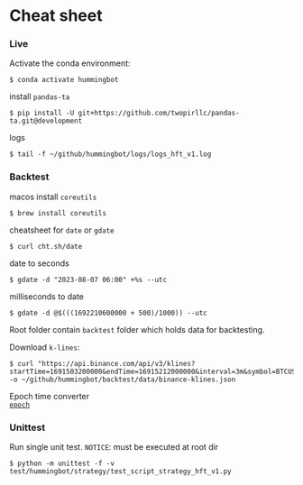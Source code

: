 # Cheat sheet

### Live

Activate the conda environment:
```
$ conda activate hummingbot
```

install `pandas-ta`
```
$ pip install -U git+https://github.com/twopirllc/pandas-ta.git@development
```

logs

```
$ tail -f ~/github/hummingbot/logs/logs_hft_v1.log
```

### Backtest

macos install `coreutils`
```
$ brew install coreutils 
```

cheatsheet for `date` or `gdate`
```
$ curl cht.sh/date
```

date to seconds
```
$ gdate -d "2023-08-07 06:00" +%s --utc
```

milliseconds to date
```
$ gdate -d @$(((1692210600000 + 500)/1000)) --utc
```

Root folder contain `backtest` folder which holds data for backtesting.

Download `k-lines`:
```
$ curl "https://api.binance.com/api/v3/klines?startTime=1691503200000&endTime=16915212000000&interval=3m&symbol=BTCUSDT&limit=200" -o ~/github/hummingbot/backtest/data/binance-klines.json
```

Epoch time converter  
[`epoch`](https://www.epochconverter.com/)  

### Unittest

Run single unit test. `NOTICE`: must be executed at root dir
```
$ python -m unittest -f -v test/hummingbot/strategy/test_script_strategy_hft_v1.py
```